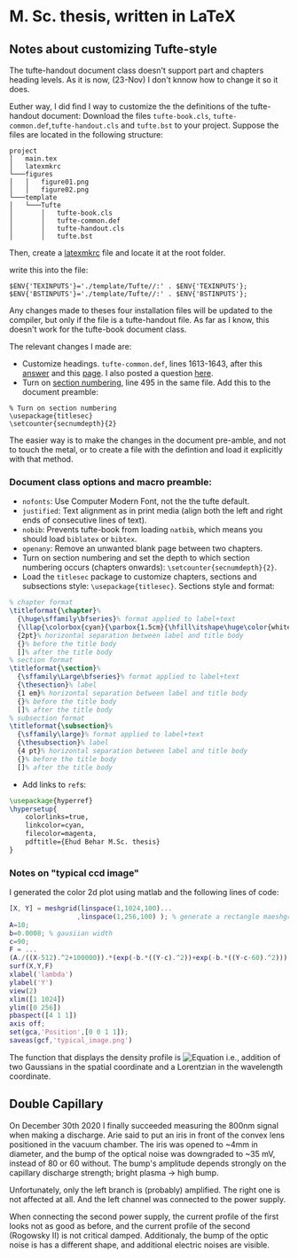 # M. Sc. thesis, written in LaTeX

## Notes about customizing Tufte-style
The tufte-handout document class doesn't support part and chapters heading levels. As it is now, (23-Nov) I don't knnow how to change it so it does.

Euther way, I did find I way to customize the the definitions of the tufte-handout document:
Download the files `tufte-book.cls`, `tufte-common.def`,`tufte-handout.cls` and `tufte.bst` to your project. Suppose the files are located in the following structure:
```
project
│   main.tex
│   latexmkrc     
└───figures
│   │   figure01.png
│   │   figure02.png
└───template
│   └───Tufte
│       │   tufte-book.cls
│       │   tufte-common.def
│       │   tufte-handout.cls
│       │   tufte.bst
```

Then, create a [latexmkrc](https://www.overleaf.com/learn/latex/Questions/I%20have%20a%20lot%20of%20.cls,%20.sty,%20.bst%20files,%20and%20I%20want%20to%20put%20them%20in%20a%20folder%20to%20keep%20my%20project%20uncluttered.%20But%20my%20project%20is%20not%20finding%20them%20to%20compile%20correctly) file and locate it at the root folder.

write this into the file:
```
$ENV{'TEXINPUTS'}='./template/Tufte//:' . $ENV{'TEXINPUTS'};
$ENV{'BSTINPUTS'}='./template/Tufte//:' . $ENV{'BSTINPUTS'};
```
Any changes made to theses four installation files will be updated to the compiler, but only if the file is a tufte-handout file. As far as I know, this doesn't work for the tufte-book document class.

The relevant changes I made are:
 - Customize headings. `tufte-common.def`, lines 1613-1643, after this [answer](https://tex.stackexchange.com/a/96125) and this [page](https://www.overleaf.com/learn/latex/Sections_and_chapters#Customize_chapters_and_sections). I also posted a question [here](https://latex.org/forum/viewtopic.php?f=48&t=33875).
 - Turn on [section numbering](https://www.overleaf.com/learn/latex/Sections_and_chapters#Document_Sectioning), line 495 in the same file. Add this to the document preamble:
 ```
 % Turn on section numbering
\usepackage{titlesec}
\setcounter{secnumdepth}{2}
 ```

The easier way is to make the changes in the document pre-amble, and not to touch the metal, or to create a file with the defintion and load it explicitly with that method.

### Document class options and macro preamble:
- `nofonts`: Use Computer Modern Font, not the the tufte default.
- `justified`: Text alignment as in print media (align both the left and right ends of consecutive lines of text).
- `nobib`: Prevents tufte-book from loading `natbib`, which means you should load `biblatex` or `bibtex`.
- `openany`: Remove an unwanted blank page between two chapters.
- Turn on section numbering and set the depth to which section numbering occurs (chapters onwards): `\setcounter{secnumdepth}{2}`.
- Load the `titlesec` package to customize chapters, sections and subsections style: `\usepackage{titlesec}`.
Sections style and format:
```tex
% chapter format
\titleformat{\chapter}%
  {\huge\sffamily\bfseries}% format applied to label+text
  {\llap{\colorbox{cyan}{\parbox{1.5cm}{\hfill\itshape\huge\color{white}\thechapter}}}}% label
  {2pt}% horizontal separation between label and title body
  {}% before the title body
  []% after the title body
% section format
\titleformat{\section}%
  {\sffamily\Large\bfseries}% format applied to label+text
  {\thesection}% label
  {1 em}% horizontal separation between label and title body
  {}% before the title body
  []% after the title body
% subsection format
\titleformat{\subsection}%
  {\sffamily\large}% format applied to label+text
  {\thesubsection}% label
  {4 pt}% horizontal separation between label and title body
  {}% before the title body
  []% after the title body
```

- Add links to `ref`s:
```tex
\usepackage{hyperref}
\hypersetup{
    colorlinks=true,
    linkcolor=cyan,
    filecolor=magenta,
    pdftitle={Ehud Behar M.Sc. thesis}
}
```


### Notes on "typical ccd image"
I generated the color 2d plot using matlab and the following lines of code:
```matlab
[X, Y] = meshgrid(linspace(1,1024,100)...
                 ,linspace(1,256,100) ); % generate a rectangle maeshgrid
A=10;
b=0.0008; % gausiian width
c=90;
F = ...
(A./((X-512).^2+100000)).*(exp(-b.*((Y-c).^2))+exp(-b.*((Y-c-60).^2)));
surf(X,Y,F)
xlabel('lambda')
ylabel('Y')
view(2)
xlim([1 1024])
ylim([0 256])
pbaspect([4 1 1])
axis off;
set(gca,'Position',[0 0 1 1]);
saveas(gcf,'typical_image.png')
```
The function that displays the density profile is
![Equation](https://i.ibb.co/RbssSnx/png.png) i.e., addition of two Gaussians in the spatial coordinate and a Lorentzian in the wavelength coordinate.

## Double Capillary
On December 30th 2020 I finally succeeded measuring the 800nm signal when making a discharge. Arie said to put an iris in front of the convex lens positioned in the vacuum chamber. The iris was opened to ~4mm in diameter, and the bump of the optical noise was downgraded to ~35 mV, instead of 80 or 60 without. The bump's amplitude depends strongly on the capillary discharge strength; bright plasma -> high bump.

Unfortunately, only the left branch is (probably) amplified. The right one is not affected at all. And the left channel was connected to the power supply.

When connecting the second power supply, the current profile of the first looks not as good as before, and the current profile of the second (Rogowsky II) is not critical damped. Additionaly, the bump of the optic noise is has a different shape, and additional electric noises are visible.
